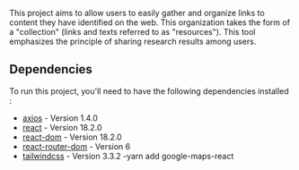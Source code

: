 This project aims to allow users to easily gather and organize links to content they have identified on the web. This organization takes the form of a "collection" (links and texts referred to as "resources"). This tool emphasizes the principle of sharing research results among users.

## Dependencies

To run this project, you'll need to have the following dependencies installed :

- [axios](https://www.npmjs.com/package/axios) - Version 1.4.0
- [react](https://reactjs.org/) - Version 18.2.0
- [react-dom](https://reactjs.org/docs/react-dom.html) - Version 18.2.0
- [react-router-dom](https://reactrouter.com/web/guides/quick-start) - Version 6
- [tailwindcss](https://tailwindcss.com/) - Version 3.3.2
-yarn add google-maps-react
